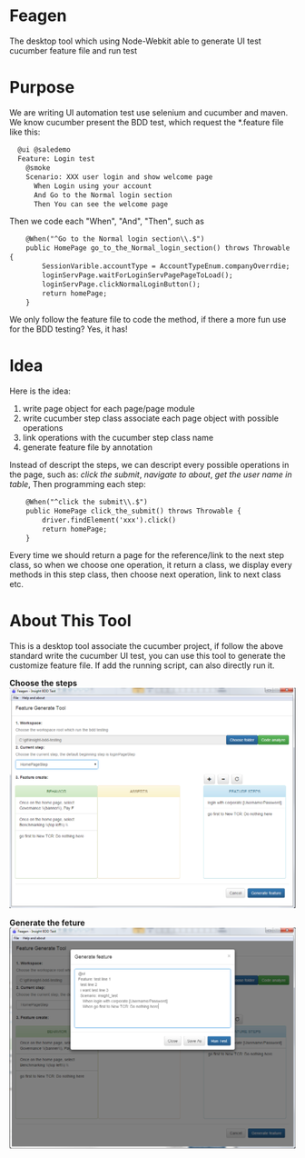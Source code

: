 # Feagen
The desktop tool which using Node-Webkit able to generate UI test cucumber feature file and run test

# Purpose
We are writing UI automation test use selenium and cucumber and maven. We know cucumber present the BDD test, which request the *.feature file like this:
```
  @ui @saledemo
  Feature: Login test
    @smoke
    Scenario: XXX user login and show welcome page
      When Login using your account
      And Go to the Normal login section
      Then You can see the welcome page
```
Then we code each "When", "And", "Then", such as
```
    @When("^Go to the Normal login section\\.$")
  	public HomePage go_to_the_Normal_login_section() throws Throwable {	    
  		SessionVarible.accountType = AccountTypeEnum.companyOverrdie;
  		loginServPage.waitForLoginServPagePageToLoad();
  		loginServPage.clickNormalLoginButton();		
  		return homePage;
  	}
```

We only follow the feature file to code the method, if there a more fun use for the BDD testing? Yes, it has!

# Idea
Here is the idea:
1. write page object for each page/page module
2. write cucumber step class associate each page object with possible operations
3. link operations with the cucumber step class name
4. generate feature file by annotation

Instead of descript the steps, we can descript every possible operations in the page, such as:
*click the submit*, *navigate to about*, *get the user name in table*,
Then programming each step:
```
    @When("^click the submit\\.$")
  	public HomePage click_the_submit() throws Throwable {	    
  		driver.findElement('xxx').click()	
  		return homePage;
  	}
```
Every time we should return a page for the reference/link to the next step class, so when we choose one operation, it return a class, we display every methods in this step class, then choose next operation, link to next class etc.

# About This Tool
This is a desktop tool associate the cucumber project, if follow the above standard write the cucumber UI test, you can use this tool to generate the customize feature file. If add the running script, can also directly run it.
  
__Choose the steps__
![image](.README/1.png)  

__Generate the feture__  
![image](.README/2.png)
